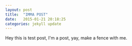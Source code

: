 ```yaml
---
layout: post
title:  "IMMA POST"
date:   2015-01-21 20:18:25
categories: jekyll update
---
```

Hey this is test post, I'm a post, yay, make a fence with me.
